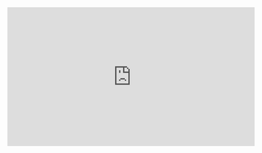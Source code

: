 <iframe width="560" height="315" src="https://www.youtube.com/embed/nU0l1LX_Llw?si=OyTzEGOj6GzMFkQx" title="YouTube video player" frameborder="0" allow="accelerometer; autoplay; clipboard-write; encrypted-media; gyroscope; picture-in-picture; web-share" referrerpolicy="strict-origin-when-cross-origin" allowfullscreen></iframe>